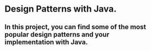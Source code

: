 # Design Patterns with Java.

## In this project, you can find some of the most popular design patterns and your implementation with Java.



